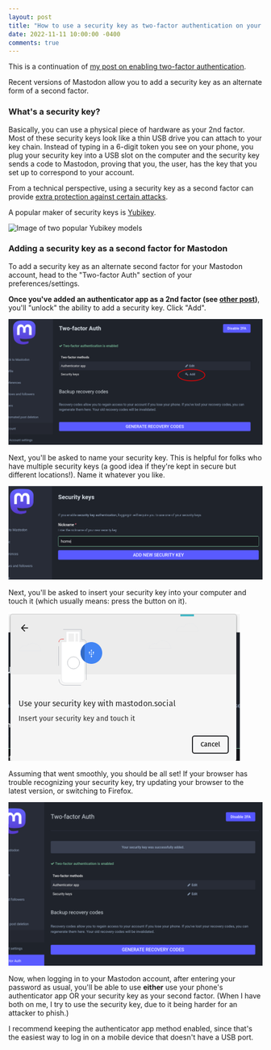 ```yaml
---
layout: post
title: "How to use a security key as two-factor authentication on your Mastodon account"
date: 2022-11-11 10:00:00 -0400
comments: true
---
```


This is a continuation of [my post on enabling two-factor authentication](https://sts10.github.io/2022/11/11/mastodon-two-factor-authentication.html).

Recent versions of Mastodon allow you to add a security key as an alternate form of a second factor.

### What's a security key?

Basically, you can use a physical piece of hardware as your 2nd factor. Most of these security keys look like a thin USB drive you can attach to your key chain. Instead of typing in a 6-digit token you see on your phone, you plug your security key into a USB slot on the computer and the security key sends a code to Mastodon, proving that you, the user, has the key that you set up to correspond to your account.

From a technical perspective, using a security key as a second factor can provide [extra protection against certain attacks](https://krebsonsecurity.com/2018/07/google-security-keys-neutralized-employee-phishing/).

A popular maker of security keys is [Yubikey](https://www.yubico.com/products/).

![Image of two popular Yubikey models](https://www.yubico.com/wp-content/uploads/2022/09/Security-key-set-pair-new-front@2x-768x672.png)

### Adding a security key as a second factor for Mastodon

To add a security key as an alternate second factor for your Mastodon account, head to the "Two-factor Auth" section of your preferences/settings. 

**Once you've added an authenticator app as a 2nd factor (see [other post](https://sts10.github.io/2022/11/11/mastodon-two-factor-authentication.html))**, you'll "unlock" the ability to add a security key. Click "Add".

![Security key set up](/img/mastodon-two-factor/7-add-security-key.png)

Next, you'll be asked to name your security key. This is helpful for folks who have multiple security keys (a good idea if they're kept in secure but different locations!). Name it whatever you like.

![Name your security key](/img/mastodon-two-factor/8-name-security-key.png)

Next, you'll be asked to insert your security key into your computer and touch it (which usually means: press the button on it).

![Insert your security key](/img/mastodon-two-factor/9-insert-sec-key.png)

Assuming that went smoothly, you should be all set! If your browser has trouble recognizing your security key, try updating your browser to the latest version, or switching to Firefox.

![All done with both Authenticator app and security key](/img/mastodon-two-factor/10b-all-set-up.png)

Now, when logging in to your Mastodon account, after entering your password as usual, you'll be able to use **either** use your phone's authenticator app OR your security key as your second factor. (When I have both on me, I try to use the security key, due to it being harder for an attacker to phish.)

I recommend keeping the authenticator app method enabled, since that's the easiest way to log in on a mobile device that doesn't have a USB port.
